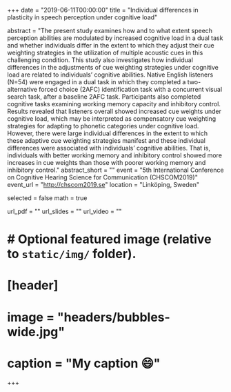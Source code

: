 +++
date = "2019-06-11T00:00:00"
title = "Individual differences in plasticity in speech perception under cognitive load"

abstract = "The present study examines how and to what extent speech perception abilities are modulated by increased cognitive load in a dual task and whether individuals differ in the extent to which they adjust their cue weighting strategies in the utilization of multiple acoustic cues in this challenging condition. This study also investigates how individual differences in the adjustments of cue weighting strategies under cognitive load are related to individuals’ cognitive abilities. Native English listeners (N=54) were engaged in a dual task in which they completed a two-alternative forced choice (2AFC) identification task with a concurrent visual search task, after a baseline 2AFC task. Participants also completed cognitive tasks examining working memory capacity and inhibitory control. Results revealed that listeners overall showed increased cue weights under cognitive load, which may be interpreted as compensatory cue weighting strategies for adapting to phonetic categories under cognitive load. However, there were large individual differences in the extent to which these adaptive cue weighting strategies manifest and these individual differences were associated with individuals’ cognitive abilities. That is, individuals with better working memory and inhibitory control showed more increases in cue weights than those with poorer working memory and inhibitory control."
abstract_short = ""
event = "5th International Conference on Cognitive Hearing Science for Communication (CHSCOM2019)"
event_url = "http://chscom2019.se"
location = "Linköping, Sweden"

selected = false
math = true

url_pdf = ""
url_slides = ""
url_video = ""

# # Optional featured image (relative to `static/img/` folder).
# [header]
# image = "headers/bubbles-wide.jpg"
# caption = "My caption :smile:"

+++
